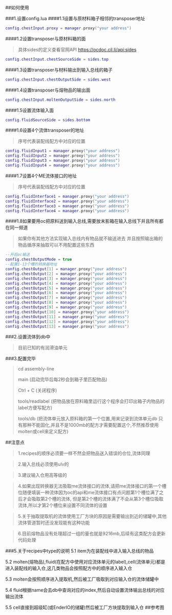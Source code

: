 
##如何使用

###1.设置config.lua
####1.1设置与原材料箱子相邻的transposer地址
```lua
config.chestInput.proxy = manager.proxy("your address")
```
####1.2设置transposer与原材料箱的面
>具体sides的定义查看官网API https://ocdoc.cil.li/api:sides
```lua
config.chestInput.chestSourceSide = sides.top
```
####1.3设置transposer与材料输出到输入总线的箱子
```lua
config.chestInput.chestOutputSide = sides.west
```
####1.4设置transposer与熔物品的输出面
```lua
config.chestInput.moltenOutputSide = sides.north
```
####1.5设置流体输入面
```lua
config.fluidSourceSide = sides.bottom
```
####1.6设置4个流体transposer的地址
>序号代表装配线配方中对应的位置
```lua
config.fluidInput1 = manager.proxy("your address")
config.fluidInput2 = manager.proxy("your address")
config.fluidInput3 = manager.proxy("your address")
config.fluidInput4 = manager.proxy("your address")
```
####1.7设置4个ME流体接口的地址
>序号代表装配线配方中对应的位置
```lua
config.fluidInterface1 = manager.proxy("your address")
config.fluidInterface2 = manager.proxy("your address")
config.fluidInterface3 = manager.proxy("your address")
config.fluidInterface4 = manager.proxy("your address")
```

####1.8如果要用oc把原料送到输入总线,需要放末影箱在输入总线下并且所有都在同一频道
>如果你有其他方法实现输入总线内有物品就不输送进去 并且按照输出箱的物品循序来抽取可以不用配置这些东西
```lua
--开启oc输送
config.chestOutputMode = true
--配置1-13个槽的转换器地址
config.chestOutput[1] = manager.proxy("your address")
config.chestOutput[2] = manager.proxy("your address")
config.chestOutput[3] = manager.proxy("your address")
config.chestOutput[4] = manager.proxy("your address")
config.chestOutput[5] = manager.proxy("your address")
config.chestOutput[6] = manager.proxy("your address")
config.chestOutput[7] = manager.proxy("your address")
config.chestOutput[8] = manager.proxy("your address")
config.chestOutput[9] = manager.proxy("your address")
config.chestOutput[10] = manager.proxy("your address")
config.chestOutput[11] = manager.proxy("your address")
config.chestOutput[12] = manager.proxy("your address")
config.chestOutput[13] = manager.proxy("your address")
```

###2.设置流体到db中

>目前已知的有润滑油单元

###3.配置完毕
>cd assembly-line
>
>main (启动完毕后每2秒会到箱子里匹配物品)
>
>Ctrl + C (关闭程序)
>
>tools/readlabel (把物品放在原料箱里运行这个程序会打印出箱子内物品的label方便写配方)
>
>tools/db (把流体单元放入原料箱的第一个位置,用来记录到流体单元db 
>只有那种不能固化,并且不是1000mb的配方才需要配置这个,不然推荐使用molten或cell来定义配方)

##注意点

>1.recipes的顺序必须要一样不然会把物品送入错误的仓位,流体同理

>2.输入总线必须使用ulv的

>3.建议输入仓用高等级的

>4.如果出现转换器无法吸取me流体接口的流体,请把me流体接口的第一个槽位随便填装一种流体因为oc的api和me流体接口有点问题第1个槽位满了之后才会吸取第2个槽的流体,
>但是第2个槽的流体满了不会从第3个槽位吸取流体,所以才第2个槽位来设置不同流体的设置

>5.关于抽取提取机的流体使用工厂方块的原因是需要输出到近的储罐中,其他流体管道暂时还没发现能有这种功能

>6.目前熔物品没有处理超过一组的量也就是9216mb,后续有这类配方会更新代码处理

###5.关于recipes中type的说明
5.1 item为在装配线中进入输入总线的物品

5.2 molten(熔物品),fluid(在配方中使用对应流体单元的label),cell(流体单元)都是进入装配线的输入仓,这几类物品会按照配方中的顺序进入输入仓

5.3 molten会按照顺序进入提取机,然后被工厂吸取到对应输入仓的流体储罐中

5.4 fluid根据name会去db中查询对应的index,然后自动设置流体输出总线的对应输出流体

5.5 cell直接到超级缸(或EnderIO的储罐)然后被工厂方块提取到输入仓
##参考图
